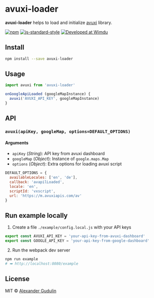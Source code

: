 # avuxi-loader

**avuxi-loader** helps to load and initialize [avuxi](http://avuxi.com) library.

[![npm](https://img.shields.io/npm/v/avuxi-loader.svg?style=flat-square)](https://www.npmjs.com/package/avuxi-loader)
[![js-standard-style](https://img.shields.io/badge/code%20style-standard-lightgrey.svg?style=flat-square)](http://standardjs.com/)
[![Developed at Wimdu](https://img.shields.io/badge/developed%20at-Wimdu-orange.svg?style=flat-square)](http://tech.wimdu.com/)

## Install

```sh
npm install --save avuxi-loader
```

## Usage

```js
import avuxi from 'avuxi-loader'

onGoogleApiLoaded (googleMapInstance) {
  avuxi('AVUXI_API_KEY', googleMapInstance)
}
```

## API
### `avuxi(apiKey, googleMap, options=DEFAULT_OPTIONS)`

#### Arguments

  - `apiKey` (*String*): API key from avuxi dashboard
  - `googleMap` (*Object*): Instance of `google.maps.Map`
  - `options` (*Object*): Extra options for loading avuxi script

  ```js
  DEFAULT_OPTIONS = {
    availableLocales: ['en', 'de'],
    callback: 'avapilLoaded',
    locale: 'en',
    scriptId: 'vxscript',
    url: 'https://m.avuxiapis.com/av'
  }
  ```

## Run example locally

  1. Create a file `./example/config.local.js` with your API keys

  ```js
  export const AVUXI_API_KEY = 'your-api-key-from-avuxi-dashboard'
  export const GOOGLE_API_KEY = 'your-api-key-from-google-dashboard'
  ```

  2. Run the webpack dev server
  ```sh
  npm run example
  # ➡ http://localhost:8080/example
  ```

## License

MIT © [Alexander Gudulin](http://gudulin.com)
